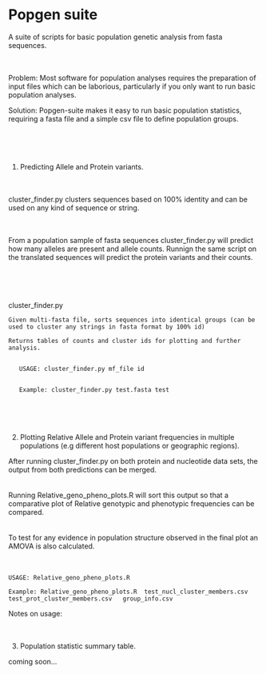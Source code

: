 # Popgen suite

A suite of scripts for basic population genetic analysis from fasta sequences.
<br /> <br /> <br />


Problem: Most software for population analyses requires the preparation of input files which can be laborious, particularly if you only want to run basic                                population analyses. 

Solution: Popgen-suite makes it easy to run basic population statistics, requiring a fasta file and a simple csv file to define population groups.

<br /> <br /> <br />


1. Predicting Allele and Protein variants. <br /> <br /> <br />  

cluster_finder.py clusters sequences based on 100% identity and can be used on any kind of sequence or string. <br /> <br /> <br />

From a population sample of fasta sequences cluster_finder.py will predict how many alleles are present and allele counts. Runnign the same script 
on the translated sequences will predict the protein variants and their counts.


<br /> <br /> <br />

cluster_finder.py


    Given multi-fasta file, sorts sequences into identical groups (can be used to cluster any strings in fasta format by 100% id)

    Returns tables of counts and cluster ids for plotting and further analysis.


       USAGE: cluster_finder.py mf_file id


       Example: cluster_finder.py test.fasta test
       
       
<br /> <br /> <br />

2. Plotting Relative Allele and Protein variant frequencies in multiple populations (e.g different host populations or geographic regions).

After running cluster_finder.py on both protein and nucleotide data sets, the output from both predictions can be merged.<br /> <br /> <br />
Running Relative_geno_pheno_plots.R will sort this output so that a comparative plot of Relative genotypic and phenotypic frequencies can be compared.<br /> <br /> <br />
To test for any evidence in population structure observed in the final plot an AMOVA is also calculated.<br /> <br /> <br />

    
    USAGE: Relative_geno_pheno_plots.R

    Example: Relative_geno_pheno_plots.R  test_nucl_cluster_members.csv  test_prot_cluster_members.csv   group_info.csv 
    

Notes on usage: <br /> <br /> <br />




3. Population statistic summary table. 

coming soon...








